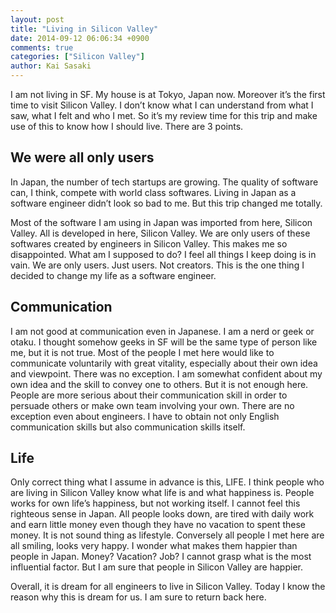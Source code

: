 ```yaml
---
layout: post
title: "Living in Silicon Valley"
date: 2014-09-12 06:06:34 +0900
comments: true
categories: ["Silicon Valley"]
author: Kai Sasaki
---
```


I am not living in SF. My house is at Tokyo, Japan now. Moreover it’s the first time to visit Silicon Valley. I don’t know what I can understand from what I saw, what I felt and who I met. So it’s my review time for this trip and make use of this to know how I should live. There are 3 points.

<!-- more -->

## We were all only users
In Japan, the number of tech startups are growing. The quality of software can, I think, compete with world class softwares. Living in Japan as a software engineer didn’t look so bad to me. But this trip changed me totally.

Most of the software I am using in Japan was imported from here, Silicon Valley. All is developed in here, Silicon Valley. We are only users of these softwares created by engineers in Silicon Valley. This makes me so disappointed. What am I supposed to do? I feel all things I keep doing is in vain. We are only users. Just users. Not creators. This is the one thing I decided to change my life as a software engineer.

## Communication
I am not good at communication even in Japanese. I am a nerd or geek or otaku. I thought somehow geeks in SF will be the same type of person like me, but it is not true. Most of the people I met here would like to communicate voluntarily with great vitality, especially about their own idea and viewpoint. There was no exception. I am somewhat confident about my own idea and the skill to convey one to others. But it is not enough here. People are more serious about their communication skill in order to persuade others or make own team involving your own. There are no exception even about engineers. I have to obtain not only English communication skills but also communication skills itself.

## Life
Only correct thing what I assume in advance is this, LIFE. I think people who are living in Silicon Valley know what life is and what happiness is. People works for own life’s happiness, but not working itself. I cannot feel this righteous sense in Japan. All people looks down, are tired with daily work and earn little money even though they have no vacation to spent these money. It is not sound thing as lifestyle. Conversely all people I met here are all smiling, looks very happy. I wonder what makes them happier than people in Japan. Money? Vacation? Job? I cannot grasp what is the most influential factor. But I am sure that people in Silicon Valley are happier.

Overall, it is dream for all engineers to live in Silicon Valley. Today I know the reason why this is dream for us. I am sure to return back here.
